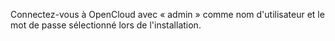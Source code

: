 Connectez-vous à OpenCloud avec « admin » comme nom d'utilisateur et le mot de passe sélectionné lors de l'installation.